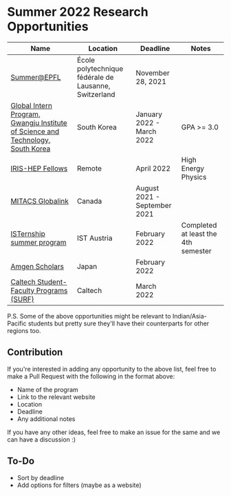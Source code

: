 # Summer 2022 Research Opportunities

| Name | Location | Deadline | Notes |
|------|----------|----------|-------|
|[Summer@EPFL](https://summer.epfl.ch/apply.html) | École polytechnique fédérale de Lausanne, Switzerland | November 28, 2021 | |
|[Global Intern Program, Gwangju Institute of Science and Technology, South Korea](https://www.gist.ac.kr/en/html/sub07/0702.html) | South Korea | January 2022 - March 2022 | GPA >= 3.0|
|[IRIS-HEP Fellows](https://iris-hep.org/fellows.html) | Remote | April 2022 | High Energy Physics |
|[MITACS Globalink](https://www.mitacs.ca/en/programs/globalink/globalink-research-internship) | Canada | August 2021 - September 2021 | |
|[ISTernship summer program](https://phd.pages.ist.ac.at/isternship/) | IST Austria | February 2022 | Completed at least the 4th semester | |
|[Amgen Scholars](http://amgenscholars.com/asia-program/) | Japan | February 2022 | |
|[Caltech Student-Faculty Programs (SURF)](https://sfp.caltech.edu/programs/surf/application_information) | Caltech | March 2022 | |

P.S. Some of the above opportunities might be relevant to Indian/Asia-Pacific students but pretty sure they'll have their counterparts for other regions too.

## Contribution
If you're interested in adding any opportunity to the above list, feel free to make a Pull Request with the following in the format above:
- Name of the program
- Link to the relevant website
- Location
- Deadline
- Any additional notes

If you have any other ideas, feel free to make an issue for the same and we can have a discussion :)

## To-Do
- Sort by deadline
- Add options for filters (maybe as a website)
